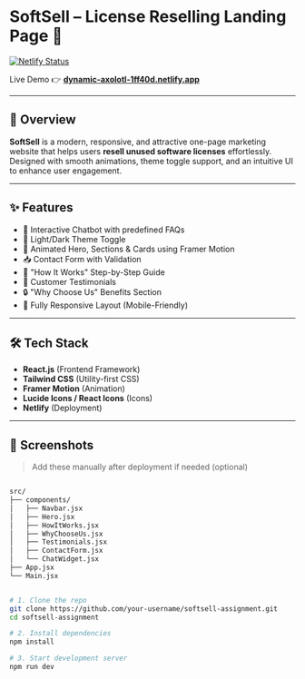 # SoftSell – License Reselling Landing Page 🧾

[![Netlify Status](https://api.netlify.com/api/v1/badges/5cc9aa6b-2cb0-40f3-91dd-6e7d06c69ebc/deploy-status)](https://dynamic-axolotl-1ff40d.netlify.app/)

Live Demo 👉 **[dynamic-axolotl-1ff40d.netlify.app](https://dynamic-axolotl-1ff40d.netlify.app/)**

---

## 🚀 Overview

**SoftSell** is a modern, responsive, and attractive one-page marketing website that helps users **resell unused software licenses** effortlessly. Designed with smooth animations, theme toggle support, and an intuitive UI to enhance user engagement.

---

## ✨ Features

- 💬 Interactive Chatbot with predefined FAQs
- 🌙 Light/Dark Theme Toggle
- 🎯 Animated Hero, Sections & Cards using Framer Motion
- 📥 Contact Form with Validation
- 🧠 "How It Works" Step-by-Step Guide
- 🧾 Customer Testimonials
- 🔒 "Why Choose Us" Benefits Section
- 📱 Fully Responsive Layout (Mobile-Friendly)

---

## 🛠 Tech Stack

- **React.js** (Frontend Framework)
- **Tailwind CSS** (Utility-first CSS)
- **Framer Motion** (Animation)
- **Lucide Icons / React Icons** (Icons)
- **Netlify** (Deployment)

---

## 📸 Screenshots

> Add these manually after deployment if needed (optional)

```bash

src/
├── components/
│   ├── Navbar.jsx
│   ├── Hero.jsx
│   ├── HowItWorks.jsx
│   ├── WhyChooseUs.jsx
│   ├── Testimonials.jsx
│   ├── ContactForm.jsx
│   └── ChatWidget.jsx
├── App.jsx
└── Main.jsx


# 1. Clone the repo
git clone https://github.com/your-username/softsell-assignment.git
cd softsell-assignment

# 2. Install dependencies
npm install

# 3. Start development server
npm run dev
